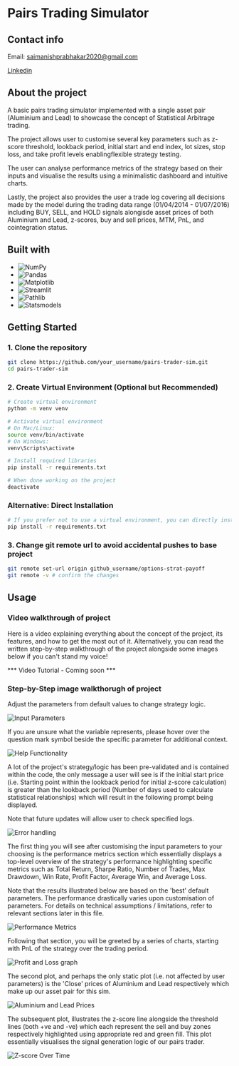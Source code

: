 # Pairs Trading Simulator

## Contact info

Email: saimanishprabhakar2020@gmail.com

[Linkedin](https://www.linkedin.com/in/saimanish-prabhakar-3074351a0/)

## About the project

A basic pairs trading simulator implemented with a single asset pair (Aluminium and Lead) to showcase the concept 
of Statistical Arbitrage trading. 

The project allows user to customise several key parameters such as z-score threshold, lookback period, initial 
start and end index, lot sizes, stop loss, and take profit levels enablingflexible strategy testing. 

The user can analyse performance metrics of the strategy based on their inputs and visualise the results using a minimalistic dashboard and intuitive charts. 

Lastly, the project also provides the user a trade log covering all decisions made by the model during the trading data range (01/04/2014 - 01/07/2016) including BUY, SELL, and HOLD signals alongisde asset prices of both Aluminium and Lead, z-scores, buy and sell prices, MTM, PnL, and cointegration status. 

## Built with

- <img src="https://img.shields.io/badge/NumPy-013243?style=for-the-badge&logo=numpy&logoColor=white" alt="NumPy">

- <img src="https://img.shields.io/badge/Pandas-150458?style=for-the-badge&logo=pandas&logoColor=white" alt="Pandas">

- <img src="https://img.shields.io/badge/Matplotlib-11557c?style=for-the-badge&logo=python&logoColor=white" alt="Matplotlib">

- <img src="https://img.shields.io/badge/Streamlit-FF4B4B?style=for-the-badge&logo=streamlit&logoColor=white" alt="Streamlit">

- <img src="https://img.shields.io/badge/Pathlib-3776AB?style=for-the-badge&logo=python&logoColor=white" alt="Pathlib">

- <img src="https://img.shields.io/badge/Statsmodels-3776AB?style=for-the-badge&logo=python&logoColor=white" alt="Statsmodels">

## Getting Started

### 1. Clone the repository
```bash
git clone https://github.com/your_username/pairs-trader-sim.git
cd pairs-trader-sim
```
### 2. Create Virtual Environment (Optional but Recommended)
```bash
# Create virtual environment
python -m venv venv

# Activate virtual environment
# On Mac/Linux:
source venv/bin/activate
# On Windows:
venv\Scripts\activate

# Install required libraries
pip install -r requirements.txt

# When done working on the project
deactivate
```
### Alternative: Direct Installation
```bash
# If you prefer not to use a virtual environment, you can directly install dependencies
pip install -r requirements.txt
```
### 3. Change git remote url to avoid accidental pushes to base project
```bash
git remote set-url origin github_username/options-strat-payoff
git remote -v # confirm the changes
```
## Usage

### Video walkthrough of project

Here is a video explaining everything about the concept of the project, its features, and how to get the most 
out of it. Alternatively, you can read the written step-by-step walkthrough of the project alongside some images 
below if you can't stand my voice!

*** Video Tutorial - Coming soon ***

### Step-by-Step image walkthorugh of project

Adjust the parameters from default values to change strategy logic.

![Input Parameters](images/input_parameters.png)

If you are unsure what the variable represents, please hover over the question mark symbol beside the specific 
parameter for additional context. 

![Help Functionality](images/help_functionality_input_parameters.png)

A lot of the project's strategy/logic has been pre-validated and is contained within the code, the only message a user 
will see is if the initial start price (i.e. Starting point within the lookback period for initial z-score calculation)
is greater than the lookback period (Number of days used to calculate statistical relationships) which will result in the
following prompt being displayed. 

Note that future updates will allow user to check specified logs.

![Error handling](images/validation-error_handling.png)

The first thing you will see after customising the input parameters to your choosing is the performance metrics section
which essentially displays a top-level overview of the strategy's performance highlighting specific metrics such as 
Total Return, Sharpe Ratio, Number of Trades, Max Drawdown, Win Rate, Profit Factor, Average Win, and Average Loss.

Note that the results illustrated below are based on the 'best' default parameters. The performance drastically
varies upon customisation of parameters. For details on technical assumptions / limitations, refer to relevant sections
later in this file. 

![Performance Metrics](images/performance_metrics_example.png)

Following that section, you will be greeted by a series of charts, starting with PnL of the strategy over the trading period.

![Profit and Loss graph](images/Example_PnL_graph.png)

The second plot, and perhaps the only static plot (i.e. not affected by user parameters) is the 'Close' prices of Aluminium and Lead
respectively which make up our asset pair for this sim. 

![Aluminium and Lead Prices](images/Aluminium_and_Lead_Prices_graph.png)

The subsequent plot, illustrates the z-score line alongside the threshold lines (both +ve and -ve) which each represent
the sell and buy zones respectively highlighted using appropriate red and green fill. This plot essentially visualises 
the signal generation logic of our pairs trader.

![Z-score Over Time](images/Z-score_graph.png)


























